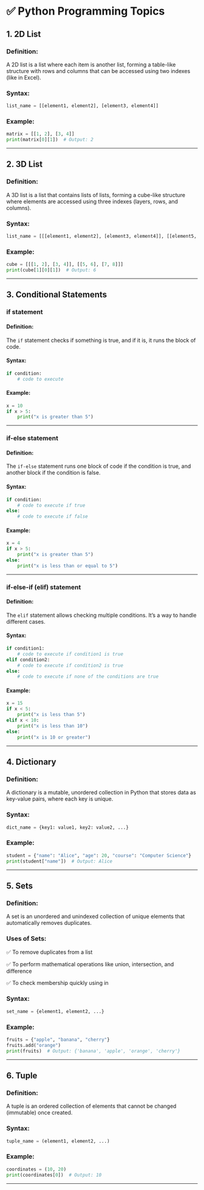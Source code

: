 # ✅ Python Programming Topics

## 1. 2D List

### Definition:
A 2D list is a list where each item is another list, forming a table-like structure with rows and columns that can be accessed using two indexes (like in Excel).

### Syntax:
```python
list_name = [[element1, element2], [element3, element4]]
```

### Example:
```python
matrix = [[1, 2], [3, 4]]
print(matrix[0][1])  # Output: 2
```

---

## 2. 3D List

### Definition:
A 3D list is a list that contains lists of lists, forming a cube-like structure where elements are accessed using three indexes (layers, rows, and columns).

### Syntax:
```python
list_name = [[[element1, element2], [element3, element4]], [[element5, element6], [element7, element8]]]
```

### Example:
```python
cube = [[[1, 2], [3, 4]], [[5, 6], [7, 8]]]
print(cube[1][0][1])  # Output: 6
```

---

## 3. Conditional Statements

### if statement

#### Definition:
The `if` statement checks if something is true, and if it is, it runs the block of code.

#### Syntax:
```python
if condition:
    # code to execute
```

#### Example:
```python
x = 10
if x > 5:
    print("x is greater than 5")
```

---

### if-else statement

#### Definition:
The `if-else` statement runs one block of code if the condition is true, and another block if the condition is false.

#### Syntax:
```python
if condition:
    # code to execute if true
else:
    # code to execute if false
```

#### Example:
```python
x = 4
if x > 5:
    print("x is greater than 5")
else:
    print("x is less than or equal to 5")
```

---

### if-else-if (elif) statement

#### Definition:
The `elif` statement allows checking multiple conditions. It’s a way to handle different cases.

#### Syntax:
```python
if condition1:
    # code to execute if condition1 is true
elif condition2:
    # code to execute if condition2 is true
else:
    # code to execute if none of the conditions are true
```

#### Example:
```python
x = 15
if x < 5:
    print("x is less than 5")
elif x < 10:
    print("x is less than 10")
else:
    print("x is 10 or greater")
```

---

## 4. Dictionary

### Definition:
A dictionary is a mutable, unordered collection in Python that stores data as key-value pairs, where each key is unique.

### Syntax:
```python
dict_name = {key1: value1, key2: value2, ...}
```

### Example:
```python
student = {"name": "Alice", "age": 20, "course": "Computer Science"}
print(student["name"])  # Output: Alice
```

---

## 5. Sets

### Definition:
A set is an unordered and unindexed collection of unique elements that automatically removes duplicates.

### Uses of Sets:

✅ To remove duplicates from a list

✅ To perform mathematical operations like union, intersection, and difference

✅ To check membership quickly using in

### Syntax:
```python
set_name = {element1, element2, ...}
```

### Example:
```python
fruits = {"apple", "banana", "cherry"}
fruits.add("orange")
print(fruits)  # Output: {'banana', 'apple', 'orange', 'cherry'}
```

---

## 6. Tuple

### Definition:
A tuple is an ordered collection of elements that cannot be changed (immutable) once created.

### Syntax:
```python
tuple_name = (element1, element2, ...)
```

### Example:
```python
coordinates = (10, 20)
print(coordinates[0])  # Output: 10
```

---

